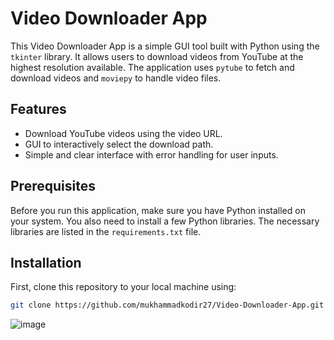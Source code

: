 # Video Downloader App

This Video Downloader App is a simple GUI tool built with Python using the `tkinter` library. It allows users to download videos from YouTube at the highest resolution available. The application uses `pytube` to fetch and download videos and `moviepy` to handle video files.

## Features

- Download YouTube videos using the video URL.
- GUI to interactively select the download path.
- Simple and clear interface with error handling for user inputs.

## Prerequisites

Before you run this application, make sure you have Python installed on your system. You also need to install a few Python libraries. The necessary libraries are listed in the `requirements.txt` file.

## Installation

First, clone this repository to your local machine using:

```bash
git clone https://github.com/mukhammadkodir27/Video-Downloader-App.git
```
![image](https://github.com/Mukhammadkodir27/Video-Downloader-App/assets/99057791/945f7d0b-e10a-408b-8a6f-ccfef6dbff6f)


